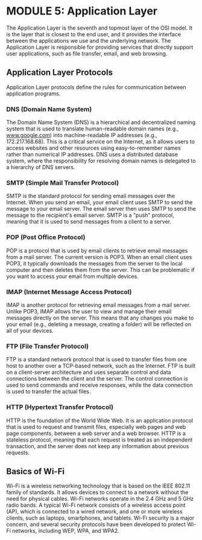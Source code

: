 # MODULE 5: Application Layer

The Application Layer is the seventh and topmost layer of the OSI model. It is the layer that is closest to the end user, and it provides the interface between the applications we use and the underlying network. The Application Layer is responsible for providing services that directly support user applications, such as file transfer, email, and web browsing.

## Application Layer Protocols

Application Layer protocols define the rules for communication between application programs.

### DNS (Domain Name System)
The Domain Name System (DNS) is a hierarchical and decentralized naming system that is used to translate human-readable domain names (e.g., www.google.com) into machine-readable IP addresses (e.g., 172.217.168.68). This is a critical service on the Internet, as it allows users to access websites and other resources using easy-to-remember names rather than numerical IP addresses. DNS uses a distributed database system, where the responsibility for resolving domain names is delegated to a hierarchy of DNS servers.

### SMTP (Simple Mail Transfer Protocol)
SMTP is the standard protocol for sending email messages over the Internet. When you send an email, your email client uses SMTP to send the message to your email server. The email server then uses SMTP to send the message to the recipient's email server. SMTP is a "push" protocol, meaning that it is used to send messages from a client to a server.

### POP (Post Office Protocol)
POP is a protocol that is used by email clients to retrieve email messages from a mail server. The current version is POP3. When an email client uses POP3, it typically downloads the messages from the server to the local computer and then deletes them from the server. This can be problematic if you want to access your email from multiple devices.

### IMAP (Internet Message Access Protocol)
IMAP is another protocol for retrieving email messages from a mail server. Unlike POP3, IMAP allows the user to view and manage their email messages directly on the server. This means that any changes you make to your email (e.g., deleting a message, creating a folder) will be reflected on all of your devices.

### FTP (File Transfer Protocol)
FTP is a standard network protocol that is used to transfer files from one host to another over a TCP-based network, such as the Internet. FTP is built on a client-server architecture and uses separate control and data connections between the client and the server. The control connection is used to send commands and receive responses, while the data connection is used to transfer the actual files.

### HTTP (Hypertext Transfer Protocol)
HTTP is the foundation of the World Wide Web. It is an application protocol that is used to request and transmit files, especially web pages and web page components, between a web server and a web browser. HTTP is a stateless protocol, meaning that each request is treated as an independent transaction, and the server does not keep any information about previous requests.

## Basics of Wi-Fi
Wi-Fi is a wireless networking technology that is based on the IEEE 802.11 family of standards. It allows devices to connect to a network without the need for physical cables. Wi-Fi networks operate in the 2.4 GHz and 5 GHz radio bands. A typical Wi-Fi network consists of a wireless access point (AP), which is connected to a wired network, and one or more wireless clients, such as laptops, smartphones, and tablets. Wi-Fi security is a major concern, and several security protocols have been developed to protect Wi-Fi networks, including WEP, WPA, and WPA2.